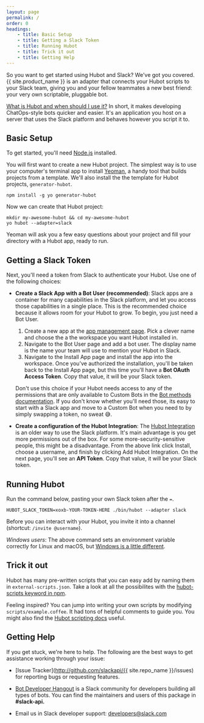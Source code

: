 ```yaml
---
layout: page
permalink: /
order: 0
headings:
    - title: Basic Setup
    - title: Getting a Slack Token
    - title: Running Hubot
    - title: Trick it out
    - title: Getting Help
---
```


So you want to get started using Hubot and Slack? We've got you covered. {{ site.product_name }} is an
adapter that connects your Hubot scripts to your Slack team, giving you and your fellow teammates a new best friend:
your very own scriptable, pluggable bot.

[What is Hubot and when should I use it?](https://hubot.github.com/) In short, it makes developing ChatOps-style bots
quicker and easier. It's an application you host on a server that uses the Slack platform and behaves however you
script it to.

## Basic Setup

To get started, you'll need [Node.js](https://nodejs.org/en/) installed.

You will first want to create a new Hubot project. The simplest way is to use your computer's terminal app to install
[Yeoman](http://yeoman.io), a handy tool that builds projects from a template. We'll also install the the template for
Hubot projects, `generator-hubot`.

```
npm install -g yo generator-hubot
```

Now we can create that Hubot project:

```
mkdir my-awesome-hubot && cd my-awesome-hubot
yo hubot --adapter=slack
```

Yeoman will ask you a few easy questions about your project and fill your directory with a Hubot app, ready to run.

## Getting a Slack Token

Next, you'll need a token from Slack to authenticate your Hubot. Use one of the following choices:

- **Create a Slack App with a Bot User (recommended)**: Slack apps are a container for many capabilities in the Slack
  platform, and let you access those capabilities in a single place. This is the recommended choice because it allows
  room for your Hubot to grow. To begin, you just need a Bot User.

    1. Create a new app at the [app management page](https://api.slack.com/apps). Pick a clever name and choose the
       a the workspace you want Hubot installed in.
    2. Navigate to the Bot User page and add a bot user. The display name is the name your team will use to mention
       your Hubot in Slack.
    3. Navigate to the Install App page and install the app into the workspace. Once you've authorized the installation,
       you'll be taken back to the Install App page, but this time you'll have a **Bot OAuth Access Token**. Copy that
       value, it will be your Slack token.

  Don't use this choice if your Hubot needs access to any of the permissions that are only available to Custom Bots in
  the [Bot methods documentation](https://api.slack.com/bot-users#bot_methods). If you don't know whether you'll need
  those, its easy to start with a Slack app and move to a Custom Bot when you need to by simply swapping a token, no
  sweat 😅.

- **Create a configuration of the Hubot Integration**: The
  [Hubot Integration](https://my.slack.com/apps/A0F7XDU93-hubot) is an older way to use the Slack platform. It's main
  advantage is you get more permissions out of the box. For some more-security-sensitive people, this might be a
  disadvantage. From the above link click Install, choose a username, and finish by clicking Add Hubot Integration. On
  the next page, you'll see an **API Token**. Copy that value, it will be your Slack token.

## Running Hubot

Run the command below, pasting your own Slack token after the `=`.

```
HUBOT_SLACK_TOKEN=xoxb-YOUR-TOKEN-HERE ./bin/hubot --adapter slack
```

Before you can interact with your Hubot, you invite it into a channel (shortcut: `/invite @username`).

_Windows users_: The above command sets an environment variable correctly for Linux and macOS, but
[Windows is a little different](https://hubot.github.com/docs/deploying/windows/).

## Trick it out

Hubot has many pre-written scripts that you can easy add by naming them in `external-scripts.json`. Take a look at all
the possibilites with the [hubot-scripts keyword in npm](https://www.npmjs.com/search?q=keywords:hubot-scripts).

Feeling inspired? You can jump into writing your own scripts by modifying `scripts/example.coffee`. It had tons of
helpful comments to guide you. You might also find the [Hubot scripting docs](https://hubot.github.com/docs/scripting/)
useful.

## Getting Help

If you get stuck, we're here to help. The following are the best ways to get assistance working through your issue:

  * [Issue Tracker](http://github.com/slackapi/{{ site.repo_name }}/issues) for reporting bugs or requesting features.

  * [Bot Developer Hangout](https://community.botkit.ai) is a Slack community for developers building all types of bots.
    You can find the maintainers and users of this package in **#slack-api.**

  * Email us in Slack developer support: [developers@slack.com](mailto://developers@slack.com)
